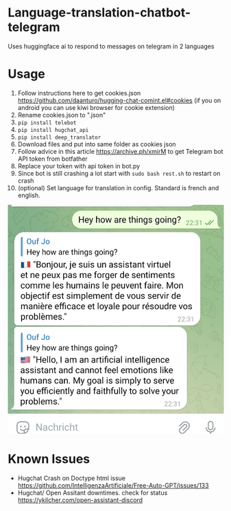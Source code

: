 # Language-translation-chatbot-telegram
Uses huggingface ai to respond to messages on telegram in 2 languages

# Usage

1. Follow instructions here to get cookies.json https://github.com/daanturo/hugging-chat-comint.el#cookies (if you on android you can use kiwi browser for cookie extension)
2. Rename cookies.json to "<your huggingface email>.json"
3. ```pip install telebot```
4. ```pip install hugchat_api```
5. ```pip install deep_translator```
6. Download files and put into same folder as cookies json
7. Follow advice in this article https://archive.ph/xmirM to get Telegram bot API token from botfather
8. Replace your token with api token in bot.py
9. Since bot is still crashing a lot start with ```sudo bash rest.sh``` to restart on crash
10. (optional) Set language for translation in config. Standard is french and english.

![Screen](Screen.jpg)


# Known Issues

- Hugchat Crash on Doctype html issue https://github.com/IntelligenzaArtificiale/Free-Auto-GPT/issues/133
- Hugchat/ Open Assitant downtimes. check for status https://ykilcher.com/open-assistant-discord



